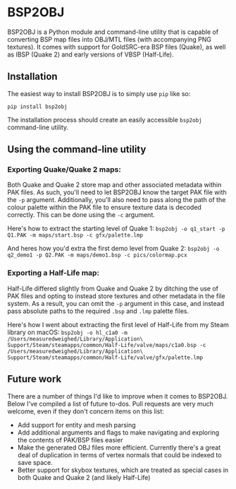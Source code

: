 # BSP2OBJ

BSP2OBJ is a Python module and command-line utility that is capable of converting BSP map files into OBJ/MTL files (with accompanying PNG textures). It comes with support for GoldSRC-era BSP files (Quake), as well as IBSP (Quake 2) and early versions of VBSP (Half-Life).

## Installation

The easiest way to install BSP2OBJ is to simply use `pip` like so:

`pip install bsp2obj`

The installation process should create an easily accessible `bsp2obj` command-line utility.

## Using the command-line utility

### Exporting Quake/Quake 2 maps:
Both Quake and Quake 2 store map and other associated metadata within PAK files. As such, you'll need to let BSP2OBJ know the target PAK file with the `-p` argument. Additionally, you'll also need to pass along the path of the colour palette within the PAK file to ensure texture data is decoded correctly. This can be done using the `-c` argument.

Here's how to extract the starting level of Quake 1:
`bsp2obj -o q1_start -p Q1.PAK -m maps/start.bsp -c gfx/palette.lmp`

And heres how you'd extra the first demo level from Quake 2:
`bsp2obj -o q2_demo1 -p Q2.PAK -m maps/demo1.bsp -c pics/colormap.pcx`

### Exporting a Half-Life map:
Half-Life differed slightly from Quake and Quake 2 by ditching the use of PAK files and opting to instead store textures and other metadata in the file system. As a result, you can omit the `-p` argument in this case, and instead pass absolute paths to the required `.bsp` and `.lmp` palette files.

Here's how I went about extracting the first level of Half-Life from my Steam library on macOS:
`bsp2obj -o hl_c1a0 -m /Users/measuredweighed/Library/Application\ Support/Steam/steamapps/common/Half-Life/valve/maps/c1a0.bsp -c /Users/measuredweighed/Library/Application\ Support/Steam/steamapps/common/Half-Life/valve/gfx/palette.lmp`

## Future work
There are a number of things I'd like to improve when it comes to BSP2OBJ. Below I've compiled a list of future to-dos. Pull requests are very much welcome, even if they don't concern items on this list:

* Add support for entity and mesh parsing
* Add additional arguments and flags to make navigating and exploring the contents of PAK/BSP files easier
* Make the generated OBJ files more efficient. Currently there's a great deal of duplication in terms of vertex normals that could be indexed to save space.
* Better support for skybox textures, which are treated as special cases in both Quake and Quake 2 (and likely Half-Life)